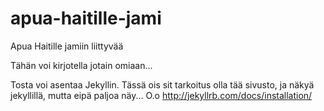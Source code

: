 # apua-haitille-jami
Apua Haitille jamiin liittyvää


Tähän voi kirjotella jotain omiaan...

Tosta voi asentaa Jekyllin. Tässä ois sit tarkoitus olla tää sivusto, ja näkyä jekyllillä, mutta
eipä paljoa näy... O.o
http://jekyllrb.com/docs/installation/